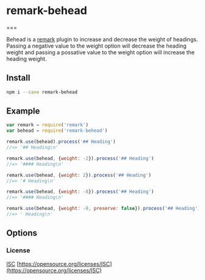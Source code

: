 # remark-behead


===


Behead is a [remark](https://github.com/wooorm/remark) plugin to increase and decrease the weight of headings.  Passing a negative value to the weight option will decrease the heading weight and passing a possative value to the weight option will increase the heading weight.


## Install


```bash
npm i --save remark-behead
```


## Example


```js
var remark = require('remark')
var behead = require('remark-behead')

remark.use(behead).process('## Heading')
//=> '## Heading\n'

remark.use(behead, {weight: -2}).process('## Heading')
//=> '#### Heading\n'

remark.use(behead, {weight: 2}).process('## Heading')
//=> '# Heading\n'

remark.use(behead, {weight: -8}).process('## Heading')
//=> '#### Heading\n'

remark.use(behead, {weight: -8, preserve: false}).process('## Heading')
//=> ' Heading\n'
```


## Options



### License

[ISC](./License.md) [https://opensource.org/licenses/ISC](https://opensource.org/licenses/ISC)
